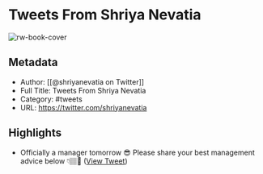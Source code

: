 # Tweets From Shriya Nevatia

![rw-book-cover](https://pbs.twimg.com/profile_images/1639076633603604482/vNGuznbo.jpg)

## Metadata
- Author: [[@shriyanevatia on Twitter]]
- Full Title: Tweets From Shriya Nevatia
- Category: #tweets
- URL: https://twitter.com/shriyanevatia

## Highlights
- Officially a manager tomorrow 😎 Please share your best management advice below 👇🏽💜 ([View Tweet](https://twitter.com/shriyanevatia/status/1310419856542412800))
